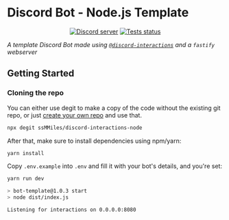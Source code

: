 # Discord Bot - Node.js Template
<div align="center">
  <p>
    <a href="https://discord.gg/BTXJmW4Bh7"><img src="https://img.shields.io/discord/395423304112013334?logo=discord&logoColor=white" alt="Discord server" /></a>
    <a href="https://github.com/ssMMiles/discord-interactions/actions"><img src="https://github.com/ssMMiles/discord-interactions/actions/workflows/tests.yml/badge.svg" alt="Tests status" /></a>
  </p>
</div>

*A template Discord Bot made using [`@discord-interactions`](https://github.com/ssMMiles/discord-interactions) and a `fastify` webserver*

## Getting Started
### Cloning the repo
You can either use degit to make a copy of the code without the existing git repo, or just [create your own repo](https://github.com/ssMMiles/discord-interactions-node/generate) and use that.
```sh
npx degit ssMMiles/discord-interactions-node
```

After that, make sure to install dependencies using npm/yarn:
```sh
yarn install
```

Copy `.env.example` into `.env` and fill it with your bot's details, and you're set:
```sh
yarn run dev

> bot-template@1.0.3 start
> node dist/index.js

Listening for interactions on 0.0.0.0:8080
```